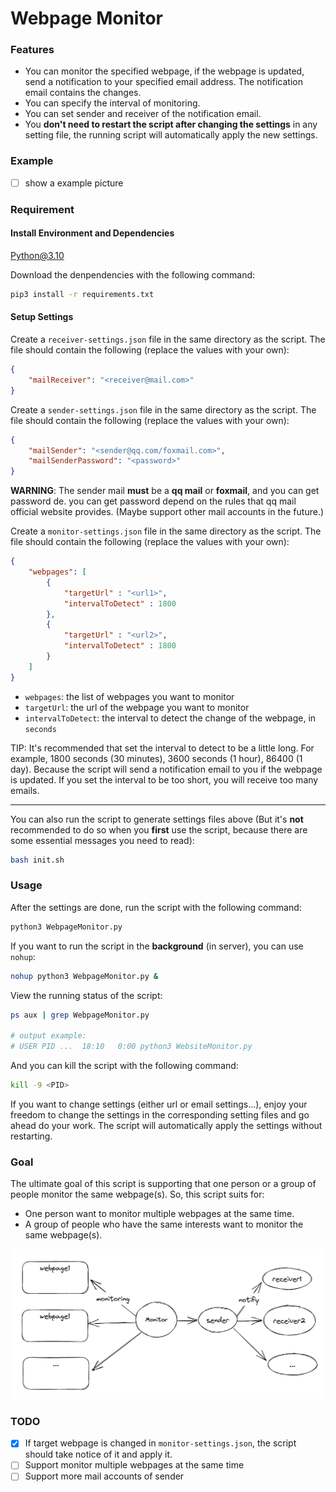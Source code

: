 
# Webpage Monitor

### Features

- You can monitor the specified webpage, if the webpage is updated, send a notification to your specified email address. The notification email contains the changes.
- You can specify the interval of monitoring.
- You can set sender and receiver of the notification email.
- You **don't need to restart the script after changing the settings** in any setting file, the running script will automatically apply the new settings.

### Example

- [ ] show a example picture

### Requirement

#### Install Environment and Dependencies

Python@3.10

Download the denpendencies with the following command:

```bash
pip3 install -r requirements.txt
```

#### Setup Settings

Create a `receiver-settings.json` file in the same directory as the script. The file should contain the following (replace the values with your own):

```json
{
    "mailReceiver": "<receiver@mail.com>"
}
```

Create a `sender-settings.json` file in the same directory as the script. The file should contain the following (replace the values with your own):

```json
{
    "mailSender": "<sender@qq.com/foxmail.com>",
    "mailSenderPassword": "<password>"
}
```

**WARNING**: The sender mail **must** be a **qq mail** or **foxmail**, and you can get password de. you can get password depend on the rules that qq mail official website provides. (Maybe support other mail accounts in the future.)

Create a `monitor-settings.json` file in the same directory as the script. The file should contain the following (replace the values with your own):

```json
{
    "webpages": [
        {
            "targetUrl" : "<url1>",
            "intervalToDetect" : 1800
        },
        {
            "targetUrl" : "<url2>",
            "intervalToDetect" : 1800
        }
    ]
}
```

- `webpages`: the list of webpages you want to monitor
- `targetUrl`: the url of the webpage you want to monitor
- `intervalToDetect`: the interval to detect the change of the webpage, in `seconds`

TIP: It's recommended that set the interval to detect to be a little long. For example, 1800 seconds (30 minutes), 3600 seconds (1 hour), 86400 (1 day). Because the script will send a notification email to you if the webpage is updated. If you set the interval to be too short, you will receive too many emails.

---

You can also run the script to generate settings files above (But it's **not** recommended to do so when you **first** use the script, because there are some essential messages you need to read):

```bash
bash init.sh
```

### Usage

After the settings are done, run the script with the following command:

```bash
python3 WebpageMonitor.py
```

If you want to run the script in the **background** (in server), you can use `nohup`:

```bash
nohup python3 WebpageMonitor.py &
```

View the running status of the script:

```bash
ps aux | grep WebpageMonitor.py

# output example:
# USER PID ...  18:10   0:00 python3 WebsiteMonitor.py
```

And you can kill the script with the following command:

```bash
kill -9 <PID>
```

If you want to change settings (either url or email settings...), enjoy your freedom to change the settings in the corresponding setting files and go ahead do your work. The script will automatically apply the settings without restarting. 

### Goal

The ultimate goal of this script is supporting that one person or a group of people monitor the same webpage(s). So, this script suits for:

- One person want to monitor multiple webpages at the same time.
- A group of people who have the same interests want to monitor the same webpage(s).

![img.png](images/goal.png)

### TODO

- [x] If target webpage is changed in `monitor-settings.json`, the script should take notice of it and apply it.
- [ ] Support monitor multiple webpages at the same time
- [ ] Support more mail accounts of sender

